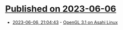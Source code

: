 # [Published on 2023-06-06](index.md)

* [2023-06-06, 21:04:43](https://lobste.rs/s/8aqg7w/opengl_3_1_on_asahi_linux) - [OpenGL 3.1 on Asahi Linux](https://rosenzweig.io/blog/opengl3-on-asahi-linux.html)
